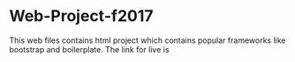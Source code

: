 # Web-Project-f2017
This web files contains html project which contains popular frameworks like bootstrap and boilerplate.
The link for live is 
